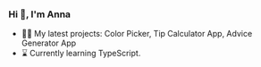 ### Hi 👋, I'm Anna


- 👨‍💻 My latest projects: Color Picker, Tip Calculator App, Advice Generator App
- :hourglass: Currently learning TypeScript.

